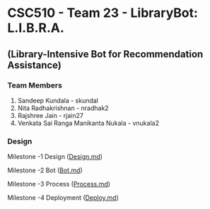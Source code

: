 # CSC510 - Team 23 - LibraryBot: L.I.B.R.A.
## (Library-Intensive Bot for Recommendation Assistance)
### Team Members
1. Sandeep Kundala - skundal 
2. Nita Radhakrishnan - nradhak2 
3. Rajshree Jain - rjain27 
4. Venkata Sai Ranga Manikanta Nukala - vnukala2
### Design 
Milestone -1 Design ([Design.md](https://github.ncsu.edu/csc510-fall2019/CSC510-23/blob/master/Design.md))

Milestone -2 Bot ([Bot.md](https://github.ncsu.edu/csc510-fall2019/CSC510-23/blob/master/Bot.md))

Milestone -3 Process ([Process.md](https://github.ncsu.edu/csc510-fall2019/CSC510-23/blob/master/Process.md))

Milestone -4 Deployment ([Deploy.md](https://github.ncsu.edu/csc510-fall2019/CSC510-23/blob/master/Deploy.md))
